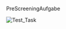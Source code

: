 PreScreeningAufgabe

![Test_Task](https://github.com/mCodingLLC/SlapThatLikeButton-TestingStarterProject/actions/workflows/tests.yml/badge.svg)
